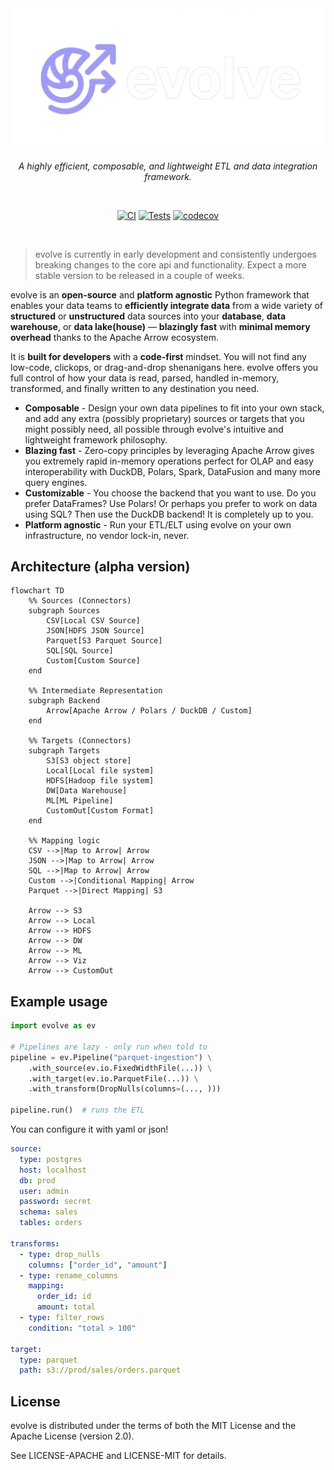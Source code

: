 <div align="center">

<img src="https://github.com/firelink-sh/evolve-py/blob/368bd3c6d1f520515a63b2f7b1340976a5c58b94/docs/assets/evolve-banner.png" alt="evolve logo" style="width:500px; height:auto">
<p>
  <em>A highly efficient, composable, and lightweight ETL and data integration framework.</em>
</p>

<br>

[![CI](https://github.com/firelink-sh/evolve-py/actions/workflows/ci.yml/badge.svg)](https://github.com/firelink-sh/evolve-py/actions/workflows/ci.yml)
[![Tests](https://github.com/firelink-sh/evolve-py/actions/workflows/tests.yml/badge.svg)](https://github.com/firelink-sh/evolve-py/actions/workflows/tests.yml)
[![codecov](https://codecov.io/gh/firelink-sh/evolve-py/graph/badge.svg?token=OTFIM6UICZ)](https://codecov.io/gh/firelink-sh/evolve-py)

<br>

</div>

> evolve is currently in early development and consistently undergoes breaking changes
> to the core api and functionality. Expect a more stable version to be released in a couple
> of weeks.

evolve is an **open-source** and **platform agnostic** Python framework that enables your data teams to **efficiently integrate data** from a wide variety of **structured** or **unstructured** data sources into your **database**, **data warehouse**, or **data lake(house)** — **blazingly fast** with **minimal memory overhead** thanks to the Apache Arrow ecosystem. 

It is **built for developers** with a **code-first** mindset. You will not find any low-code, clickops, or drag-and-drop shenanigans here.
evolve offers you full control of how your data is read, parsed, handled in-memory, transformed, and finally written to any destination you need.

- **Composable** - Design your own data pipelines to fit into your own stack, and add any extra (possibly proprietary) sources or targets that you might possibly need, all possible through evolve's intuitive and lightweight framework philosophy.
- **Blazing fast** - Zero-copy principles by leveraging Apache Arrow gives you extremely rapid in-memory operations perfect for OLAP and easy interoperability with DuckDB, Polars, Spark, DataFusion and many more query engines.
- **Customizable** - You choose the backend that you want to use. Do you prefer DataFrames? Use Polars! Or perhaps you prefer to work on data using SQL? Then use the DuckDB backend! It is completely up to you.
- **Platform agnostic** - Run your ETL/ELT using evolve on your own infrastructure, no vendor lock-in, never.


## Architecture (alpha version)

```mermaid
flowchart TD
    %% Sources (Connectors)
    subgraph Sources
        CSV[Local CSV Source]
        JSON[HDFS JSON Source]
        Parquet[S3 Parquet Source]
        SQL[SQL Source]
        Custom[Custom Source]
    end

    %% Intermediate Representation
    subgraph Backend
        Arrow[Apache Arrow / Polars / DuckDB / Custom]
    end

    %% Targets (Connectors)
    subgraph Targets
        S3[S3 object store]
        Local[Local file system]
        HDFS[Hadoop file system]
        DW[Data Warehouse]
        ML[ML Pipeline]
        CustomOut[Custom Format]
    end

    %% Mapping logic
    CSV -->|Map to Arrow| Arrow
    JSON -->|Map to Arrow| Arrow
    SQL -->|Map to Arrow| Arrow
    Custom -->|Conditional Mapping| Arrow
    Parquet -->|Direct Mapping| S3

    Arrow --> S3
    Arrow --> Local
    Arrow --> HDFS
    Arrow --> DW
    Arrow --> ML
    Arrow --> Viz
    Arrow --> CustomOut
```


## Example usage

```python
import evolve as ev

# Pipelines are lazy - only run when told to
pipeline = ev.Pipeline("parquet-ingestion") \
    .with_source(ev.io.FixedWidthFile(...)) \
    .with_target(ev.io.ParquetFile(...)) \
    .with_transform(DropNulls(columns=(..., )))

pipeline.run()  # runs the ETL
```

You can configure it with yaml or json!

```yml
source:
  type: postgres
  host: localhost
  db: prod
  user: admin
  password: secret
  schema: sales
  tables: orders

transforms:
  - type: drop_nulls
    columns: ["order_id", "amount"]
  - type: rename_columns
    mapping:
      order_id: id
      amount: total
  - type: filter_rows
    condition: "total > 100"

target:
  type: parquet
  path: s3://prod/sales/orders.parquet
```


## License

evolve is distributed under the terms of both the MIT License and the Apache License (version 2.0).

See LICENSE-APACHE and LICENSE-MIT for details.
